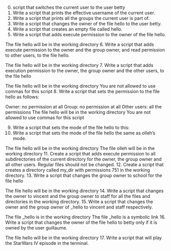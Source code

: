 0. script that switches the current user to the user betty
1. Write a script that prints the effective username of the current user.
2. Write a script that prints all the groups the current user is part of.
3. Write a script that changes the owner of the file hello to the user betty.
4. Write a script that creates an empty file called hello.
5. Write a script that adds execute permission to the owner of the file hello.

The file hello will be in the working directory
6. Write a script that adds execute permission to the owner and the group owner, and read permission to other users, to the file hello.

The file hello will be in the working directory
7. Write a script that adds execution permission to the owner, the group owner and the other users, to the file hello

The file hello will be in the working directory
You are not allowed to use commas for this script
8. Write a script that sets the permission to the file hello as follows:

Owner: no permission at all
Group: no permission at all
Other users: all the permissions
The file hello will be in the working directory You are not allowed to use commas for this script

9. Write a script that sets the mode of the file hello to this:
10. Write a script that sets the mode of the file hello the same as olleh’s mode.

The file hello will be in the working directory
The file olleh will be in the working directory
11. Create a script that adds execute permission to all subdirectories of the current directory for the owner, the group owner and all other users. Regular files should not be changed.
12. Create a script that creates a directory called my_dir with permissions 751 in the working directory.
13. Write a script that changes the group owner to school for the file hello

The file hello will be in the working directory
14. Write a script that changes the owner to vincent and the group owner to staff for all the files and directories in the working directory.
15. Write a script that changes the owner and the group owner of _hello to vincent and staff respectively.

The file _hello is in the working directory
The file _hello is a symbolic link
16. Write a script that changes the owner of the file hello to betty only if it is owned by the user guillaume.

The file hello will be in the working directory
17. Write a script that will play the StarWars IV episode in the terminal.


